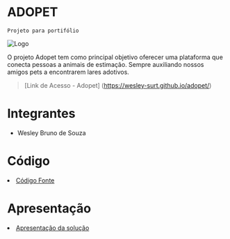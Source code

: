 # ADOPET
`Projeto para portifólio`

![Logo](https://github.com/wesley-surt/adopet/assets/109616789/ff7ca545-4fc0-41a3-986a-d32f998849ee)

O projeto Adopet tem como principal objetivo oferecer uma plataforma que conecta pessoas a animais de estimação. Sempre auxiliando nossos amigos pets a encontrarem lares adotivos.
> [Link de Acesso - Adopet] (https://wesley-surt.github.io/adopet/)

# Integrantes

* Wesley Bruno de Souza

# Código

<li><a href="src/README.md"> Código Fonte</a></li>

# Apresentação

<li><a href="presentation/README.md"> Apresentação da solução</a></li>
